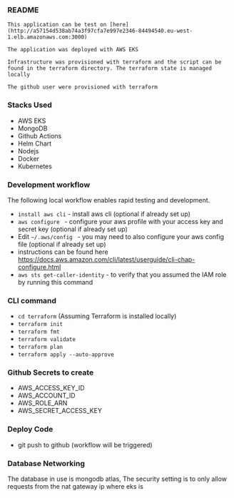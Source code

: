 ### README
``` This application can be test on [here](http://a57154d538ab74a3f97cfa7e997e2346-84494540.eu-west-1.elb.amazonaws.com:3000) ```

```The application was deployed with AWS EKS```

```Infrastructure was provisioned with terraform and the script can be found in the terraform directory. The terraform state is managed locally ```

```The github user were provisioned with terraform```

### Stacks Used
 - AWS EKS
 - MongoDB
 - Github Actions
 - Helm Chart
 - Nodejs
 - Docker
 - Kubernetes

### Development workflow

The following local workflow enables rapid testing and development.

- `install aws cli` - install aws cli (optional if already set up) 
- `aws configure ` - configure your aws profile with your access key and secret key (optional if already set up) 
- Edit `~/.aws/config ` - you may need to also configure your aws config file (optional if already set up) 
- instructions can be found here https://docs.aws.amazon.com/cli/latest/userguide/cli-chap-configure.html    
- `aws sts get-caller-identity` - to verify that you assumed the IAM role by running this command

### CLI command
- `cd terraform` (Assuming Terraform is installed locally)
- `terraform init`
- `terraform fmt`
- `terraform validate`
- `terraform plan`
- `terraform apply --auto-approve`

### Github Secrets to create 

- AWS_ACCESS_KEY_ID
- AWS_ACCOUNT_ID
- AWS_ROLE_ARN
- AWS_SECRET_ACCESS_KEY

### Deploy Code
- git push to github (workflow will be triggered)

### Database Networking
The database in use is mongodb atlas, The security setting is to only allow requests from the nat gateway ip where eks is 
